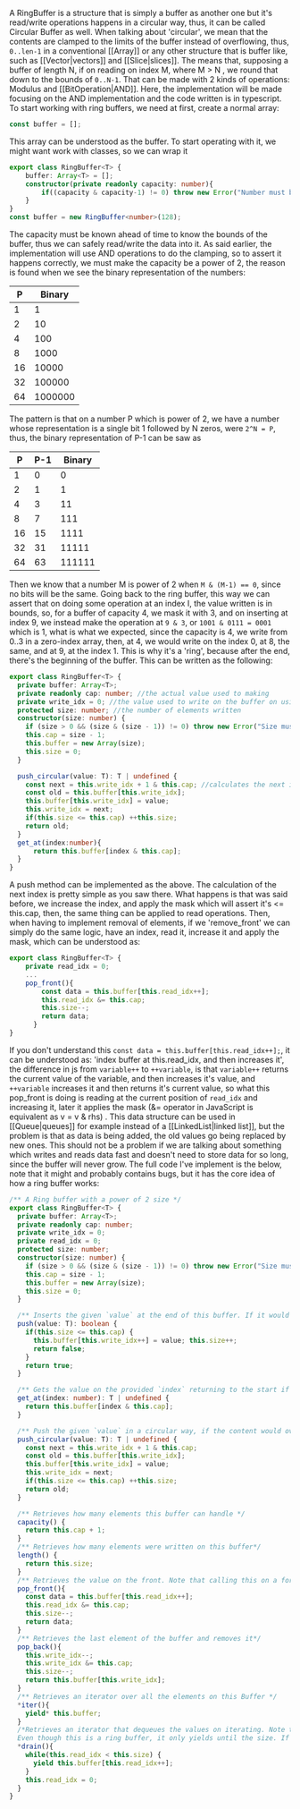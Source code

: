 A RingBuffer is a structure that is simply a buffer as another one but it's read/write operations happens in a circular way, thus, it can be called Circular Buffer as well. When talking about 'circular', we mean that the contents are clamped to the limits of the buffer instead of overflowing, thus, `0..len-1` in a conventional [[Array]] or any other structure that is buffer like, such as [[Vector|vectors]] and [[Slice|slices]]. The means that, supposing a buffer of length N, if on reading on index M, where M > N , we round that down to the bounds of `0..N-1`. That can be made with 2 kinds of operations: Modulus and [[BitOperation|AND]]. Here, the implementation will be made focusing on the AND implementation and the code written is in typescript. To start working with ring buffers, we need at first, create a normal array:

```ts
const buffer = [];
```

This array can be understood as the buffer. To start operating with it, we might want work with classes, so we can wrap it

```ts
export class RingBuffer<T> {
	buffer: Array<T> = [];
	constructor(private readonly capacity: number){
		if((capacity & capacity-1) != 0) throw new Error("Number must be power of 2");
	}
}
const buffer = new RingBuffer<number>(128);
```

The capacity must be known ahead of time to know the bounds of the buffer, thus we can safely read/write the data into it. As said earlier, the implementation will use AND operations to do the clamping, so to assert it happens correctly, we must make the capacity be a power of 2, the reason is found when we see the binary representation of the numbers:

|P|Binary|
|---|---|
|1|1|
|2|10|
|4|100|
|8|1000|
|16|10000|
|32|100000|
|64|1000000|

The pattern is that on a number P which is power of 2, we have a number whose representation is a single bit 1 followed by N zeros, were `2^N = P`, thus, the binary representation of P-1 can be saw as

|P|P-1|Binary|
|---|---|---|
|1|0|0|
|2|1|1|
|4|3|11|
|8|7|111|
|16|15|1111|
|32|31|11111|
|64|63|111111|

Then we know that a number M is power of 2 when `M & (M-1) == 0`, since no bits will be the same. Going back to the ring buffer, this way we can assert that on doing some operation at an index I, the value written is in bounds, so, for a buffer of capacity 4, we mask it with 3, and on inserting at index 9, we instead make the operation at `9 & 3`, or `1001 & 0111 = 0001` which is 1, what is what we expected, since the capacity is 4, we write from 0..3 in a zero-index array, then, at 4, we would write on the index 0, at 8, the same, and at 9, at the index 1. This is why it's a 'ring', because after the end, there's the beginning of the buffer. This can be written as the following:

```ts
export class RingBuffer<T> {
  private buffer: Array<T>;
  private readonly cap: number; //the actual value used to making
  private write_idx = 0; //the value used to write on the buffer on using a 'push' method
  protected size: number; //the number of elements written
  constructor(size: number) {
    if (size > 0 && (size & (size - 1)) != 0) throw new Error("Size must be a power of 2");
    this.cap = size - 1;
    this.buffer = new Array(size);
    this.size = 0;
  }

  push_circular(value: T): T | undefined {
    const next = this.write_idx + 1 & this.cap; //calculates the next index to write.
    const old = this.buffer[this.write_idx];
    this.buffer[this.write_idx] = value;
    this.write_idx = next;
    if(this.size <= this.cap) ++this.size;
    return old;
  }
  get_at(index:number){
	  return this.buffer[index & this.cap];
  }
}
```

A push method can be implemented as the above. The calculation of the next index is pretty simple as you saw there. What happens is that was said before, we increase the index, and apply the mask which will assert it's <= this.cap, then, the same thing can be applied to read operations. Then, when having to implement removal of elements, if we 'remove_front' we can simply do the same logic, have an index, read it, increase it and apply the mask, which can be understood as:

```ts
export class RingBuffer<T> {
	private read_idx = 0;
	...
	pop_front(){
	    const data = this.buffer[this.read_idx++];
	    this.read_idx &= this.cap;
	    this.size--;
	    return data;
	  }
}
```

If you don't understand this `const data = this.buffer[this.read_idx++];`, it can be understood as: 'index buffer at this.read_idx, and then increases it', the difference in js from `variable++` to `++variable`, is that `variable++` returns the current value of the variable, and then increases it's value, and `++variable` increases it and then returns it's current value, so what this pop_front is doing is reading at the current position of `read_idx` and increasing it, later it applies the mask (&= operator in JavaScript is equivalent as v = v & rhs) . This data structure can be used in [[Queue|queues]] for example instead of a [[LinkedList|linked list]], but the problem is that as data is being added, the old values go being replaced by new ones. This should not be a problem if we are talking about something which writes and reads data fast and doesn't need to store data for so long, since the buffer will never grow. The full code I've implement is the below, note that it might and probably contains bugs, but it has the core idea of how a ring buffer works:

```ts
/** A Ring buffer with a power of 2 size */
export class RingBuffer<T> {
  private buffer: Array<T>;
  private readonly cap: number;
  private write_idx = 0;
  private read_idx = 0;
  protected size: number;
  constructor(size: number) {
    if (size > 0 && (size & (size - 1)) != 0) throw new Error("Size must be a power of 2");
    this.cap = size - 1;
    this.buffer = new Array(size);
    this.size = 0;
  }

  /** Inserts the given `value` at the end of this buffer. If it would overflow, doesn't push and returns and error with the value back */
  push(value: T): boolean {
    if(this.size <= this.cap) {
      this.buffer[this.write_idx++] = value; this.size++;
      return false;
    }
    return true;
  }

  /** Gets the value on the provided `index` returning to the start if it overflows. This is circular so a RingBuffer of capacity 4, being indexed at 20, will have its values mapped in range of 0..3.*/
  get_at(index: number): T | undefined {
    return this.buffer[index & this.cap];
  }

  /** Push the given `value` in a circular way, if the content would overflow, then it will be written from the start.*/
  push_circular(value: T): T | undefined {
    const next = this.write_idx + 1 & this.cap;
    const old = this.buffer[this.write_idx];
    this.buffer[this.write_idx] = value;
    this.write_idx = next;
    if(this.size <= this.cap) ++this.size;
    return old;
  }

  /** Retrieves how many elements this buffer can handle */
  capacity() {
    return this.cap + 1;
  }
  /** Retrieves how many elements were written on this buffer*/
  length() {
    return this.size;
  }
  /** Retrieves the value on the front. Note that calling this on a for loop might cause an infinite loop since this goes back to the beggining on reaching the end */
  pop_front(){
    const data = this.buffer[this.read_idx++];
    this.read_idx &= this.cap;
    this.size--;
    return data;
  }
  /** Retrieves the last element of the buffer and removes it*/
  pop_back(){
    this.write_idx--;
    this.write_idx &= this.cap;
    this.size--;
    return this.buffer[this.write_idx];
  }
  /** Retrieves an iterator over all the elements on this Buffer */
  *iter(){
    yield* this.buffer;
  }
  /*Retrieves an iterator that dequeues the values on iterating. Note that it only iterates until the written values.
  Even though this is a ring buffer, it only yields until the size. If some was popped, then it won't be shown*/
  *drain(){
    while(this.read_idx < this.size) {
      yield this.buffer[this.read_idx++];
    }
    this.read_idx = 0;
  }
}
```